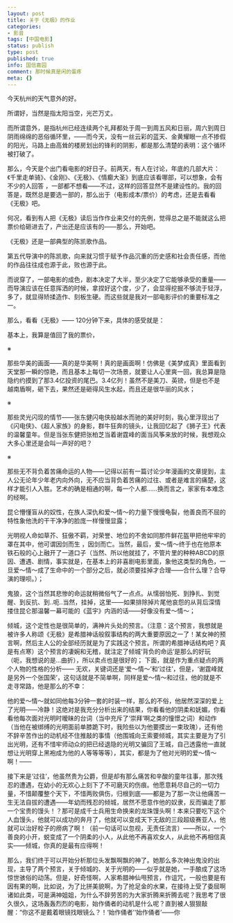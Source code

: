 ```yaml
---
layout: post
title: 关于《无极》的作业
categories:
- 影音
tags: [中国电影]
status: publish
type: post
published: true
info: 国信嘉园
comment: 那时候真是闲的蛋疼
meta: {}
---
```



今天杭州的天气意外的好。

所谓好，当然是指太阳当空，光芒万丈。

而所谓意外，是指杭州已经连续两个礼拜都处于周一到周五风和日丽，周六到周日阴雨绵绵的恶俗循环里，——而今天，没有一丝云彩的蓝天、金黄耀眼一点不掺假的阳光，马路上由高耸的楼房划出的锋利的阴影，都是那么清楚的表明：这个循环被打破了。

那么，今天是个出门看电影的好日子。前两天，有人在讨论，年底的几部大片：《千里走单骑》、《金刚》、《无极》、《情癫大圣》到底应该看哪部，可以想象，会有不少的人回答 ，一部都不想看——不过，这样的回答显然不是建设性的。我的回答是，既然总是要选一部的，那么出于（电影成本/票价）的考虑，还是去看看《无极》吧。

何况，看到有人把《无极》读后当作作业来交付的先例，觉得总之是不能就这么把票价给砸进去了，产出还是应该有的——那么，开始吧。

《无极》还是一部典型的陈凯歌作品。

第五代导演中的陈凯歌，向来就习惯于赋予作品沉重的历史感和社会责任感，而他的作品往往成也源于此，败也源于此。

而说穿了，一部电影的成色，剧本决定了大半，至少决定了它能够承受的重量——而导演应该在任意挥洒的时候，拿捏好这个度，少了，会显得挖掘不够流于轻浮，多了，就显得矫揉造作、刻板生硬。而这些就是我对一部电影评价的重要标准之一。

那么，看看《无极》—— 120分钟下来，具体的感受就是：

基本上，我算是值回了我的票价，

※

那些华美的画面——真的是华美啊！真的是画面啊！仿佛是《美梦成真》里面看到天堂那一瞬的惊艳，而且基本上每切一次场景，就要让人心里爽一回，我总算是隐隐约约摸到了那3.4亿投资的尾巴。3.4亿列！虽然不是美刀、英镑，但是也不是越南盾啊，砸下去，果然还是砸得风生水起，而且还是很华丽的风水；

※

那些灵光闪现的情节——张东健闪电侠般越水而驰的美好时刻，我心里浮现出了《闪电侠》、《超人家族》的身影，群牛狂奔的镜头，让我回忆起了《狮子王》代表的温馨童年。但是当张东健把张柏芝当着谢霆峰的面当风筝来放的时候，我想观众大多心里还是会叫一声好的吧？

※

那些无不背负着苦痛命运的人物——记得以前有一篇讨论少年漫画的文章提到，主人公无论年少年老内向外向，无不应当背负着苦痛的过往、或者是难言的痛楚，这样才能引人入胜。艺术的确是相通的啊，每一个人都……换而言之，家家有本难念的经啊。


昆仑懵懂盲从的奴性，在族人深仇和爱～情～的力量下慢慢龟裂，他善良而不屈的特性象他洗的干干净净的脸庞一样慢慢显露；


光明视人命如草芥、狂傲不羁，对荣誉、地位的不舍如同那件鲜花盔甲把他牢牢的罩在其中，他可谓因剑而生 ，因剑而亡。当然，最后，爱～情～终于也在他原本铁石般的心上融开了一道口子（当然、所以他就挂了，不管片里的种种ABCD的原因、遭遇、剧情，事实就是，在基本上的非喜剧电影里面，象他这类型的角色，一旦爱～情～成了生命中的一个部分之后，就必须要挂掉才合理——合什么理？合导演的理呗。）；


鬼狼，这个当然其悲惨的命运就稍微俗气了一点点。从懦弱怕死、到挣扎、到觉醒、到反抗、到..呃..当然，挂掉，这里——如果排除掉片尾他哀怨的从背后深情搂住昆仑那温馨一幕可能的《蓝宇》内涵的话——好像没有爱～情～；


倾城，这个定性也是很简单的，满神片头处的预言。（注意：这个预言，我想就是被许多人称颂《无极》是希腊神话般叙事结构的两大重要原因之一了！某女神的预言啊，然后主人公的全部经历就是为了实践这个预言。所谓的希腊神话结构吧？真是有点寒）这个预言的凄婉和无稽，就注定了倾城‘背负的命运’是那么的好玩（呃，我想说的是...曲折），所以卖点也是很好的；
 下面，就是作为重点疑点的两个人物的性格的分析——
 无欢，关键词还是‘爱～情～’和‘过往’，但是，‘谢霆峰就是另外一个张国荣’，这句话就是不简单啊，同样是爱～情～和过往，他的就是不走寻常路，他是那么的不幸：


他的爱～情～就如同他每3分钟一套的时装一样，那么的不俗，他居然深深的爱上了光明——冷静！这绝对是我充分分析出来的结果，你看看他的阴柔和妩媚，你看看他每次面对光明时暧昧的台词（当中充斥了‘崇拜’啊之类的憧憬之词）和动作（当他在被绑缚的光明面前单膝跪下时，我险些以为他要摸出一束玫瑰），还有他不辞辛苦作出的动机经不住推敲的事情（他围城向王索要倾城，其实主要是为了引出光明，还有不惜牢师动众的把已经退隐的光明又骗回了王城，自己透露他一直就想让光明穿上黑袍成为他的人等等等等），其实，都是为了他对光明的爱～情～啊！——

接下来是‘过往’，他虽然贵为公爵，但是却有那么痛苦和辛酸的童年往事，那次残忍的遭遇，在幼小的无欢心上刻下了不可磨灭的伤痕。他愿意耗尽自己的一切力量，不惜颠覆整个天下，不惜两败俱伤，归根到底——都是为了那一次让他痛苦一生无法自拔的遭遇——年幼而残忍的倾城，居然不愿意作他的奴隶，反而骗走了那一个宝贵的馒头！？那可是成千士兵用生命换来的龙珠馒头啊！本来只要吃下这个人血馒头，他就可以成功的奔月了，他就可以变成天下无敌的三段超级赛亚人，他就可以治好栓子的痨病了啊！（前一句话可以忽视，无责任流言）——所以，一个善良的小开，蜕变成了一个阴柔的小人，从此他不再喜欢女人，从此他不再相信真实——倾城，你真的是最有应得啊！

那么，我们终于可以开始分析那位头发飘啊飘的神了。她那么多次神出鬼没的出现，主导了两个预言，关于倾城的、关于光明的——似乎就是她，一手酿成了这场惊世骇俗的动荡。但是，好奇怪啊，人家希腊神仙甩预言，作诅咒，一般也要是有因有果的啊，比如说，为了比拼美貌啊，为了抢足金的水果，在接待上受了委屈啊诸如此类，可是满神姐姐，为什么不辞劳苦的为大家折腾来折腾去呢？我思考了很久很久，这场轰轰烈烈的电影，始作俑者的动机是什么呢？直到被人狠狠敲醒：“你这不是戴着眼镜找眼镜么？！‘始作俑者’‘始作俑者’——你
